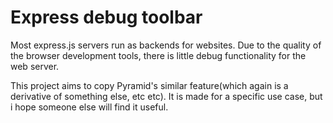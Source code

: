 # Express debug toolbar

Most express.js servers run as backends for websites. Due to the quality of the browser development tools, there is little debug functionality for the web server.

This project aims to copy Pyramid's similar feature(which again is a derivative of something else, etc etc). It is made for a specific use case, but i hope someone else will find it useful.